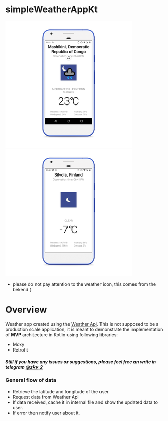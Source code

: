 # simpleWeatherAppKt


<img src="https://github.com/IllidanStormrage1/simpleWeatherAppKt/blob/master/Screenshots/photo_2020-02-04_21-51-47_pixel_really_blue_portrait.png" width="400"/> <img src="https://github.com/IllidanStormrage1/simpleWeatherAppKt/blob/master/Screenshots/photo_3_pixel_really_blue_portrait.png" width="400"/> 

* please do not pay attention to the weather icon, this comes from the bekend (

# Overview
Weather app created using the [Weather Api](https://weatherstack.com/quickstart).
This is not supposed to be a production scale application, it is meant to demonstrate the implementation of **MVP** architecture in Kotlin using following libraries:
* Moxy
* Retrofit

##### Still if you have any issues or suggestions, please feel free an write in telegram [@zkv_2](https://t.me/zkv_2)

### General flow of data
* Retrieve the latitude and longitude of the user.
* Request data from Weather Api
* If data received, cache it in internal file and show the updated data to user.
* If error then notify user about it.
